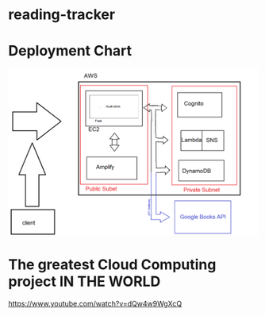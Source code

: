 # reading-tracker
# Deployment Chart
![Deployment Chart](graph.png)

# The greatest Cloud Computing project IN THE WORLD

https://www.youtube.com/watch?v=dQw4w9WgXcQ
